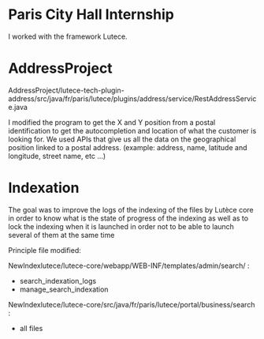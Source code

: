# Paris City Hall Internship

I worked with the framework Lutece.

# AddressProject 

AddressProject/lutece-tech-plugin-address/src/java/fr/paris/lutece/plugins/address/service/RestAddressService.java

I modified the program to get the X and Y position from a postal identification to get the autocompletion and location of what the customer is looking for.
We used APIs that give us all the data on the geographical position linked to a postal address.
(example: address, name, latitude and longitude, street name, etc ...)

# Indexation

The goal was to improve the logs of the indexing of the files by Lutèce core in order to know what is the state of progress of the indexing as well as to lock the indexing when it is launched in order not to be able to launch several of them at the same time

Principle file modified:

NewIndexlutece/lutece-core/webapp/WEB-INF/templates/admin/search/ : 
 - search_indexation_logs
 - manage_search_indexation

NewIndexlutece/lutece-core/src/java/fr/paris/lutece/portal/business/search : 
 - all files
